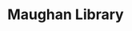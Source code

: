 ---
title: Maughan Library
layout: maughan
history: history text
architecture: architectural text
function: function text
image-url1: 'https://live.staticflickr.com/65535/51777708730_3e8a2e9f6d_k.jpg'
image-url2: 'https://live.staticflickr.com/65535/51776823816_fc9e005796_k.jpg'
image-url3: 'https://live.staticflickr.com/65535/51777459879_a356d58e83_k.jpg'
image-url4: 'https://live.staticflickr.com/65535/51777703650_bb52bd43a8_k.jpg'
image-url5: 'https://live.staticflickr.com/65535/51776000242_355a874782_k.jpg'
image-url6: 'https://live.staticflickr.com/65535/51777462814_fb21adbf1b_k.jpg'
image-title1: Part of the exterior of Maughan Library
image-title2: The dodecagonal reading room
image-title3: Weston Room
image-title4: Inside Cell Room
image-title5: The iron door of the Cell Room
image-title6: Now the main research library of King's College London
tags: research library, Maughan, round room, Cell room, Weston Roon, public record office
creator: Kehan Liu
# 每个版块的作者
---